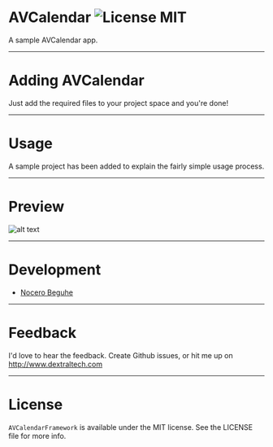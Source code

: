 # AVCalendar ![License MIT](https://go-shields.herokuapp.com/license-MIT-blue.png)
A sample AVCalendar app.

---
# Adding AVCalendar

Just add the required files to your project space and you're done!

---

# Usage

A sample project has been added to explain the fairly simple usage process.

---
# Preview

![alt text](https://raw.githubusercontent.com/James/AVCalendar/master/AVCalendarSample/AVCalendarSample/Screenshot.png)

---

# Development

* [Nocero Beguhe](https://github.com/James)

---

# Feedback
I'd love to hear the feedback. Create Github issues, or hit me up on http://www.dextraltech.com

---

# License
`AVCalendarFramework` is available under the MIT license. See the LICENSE file for more info.
